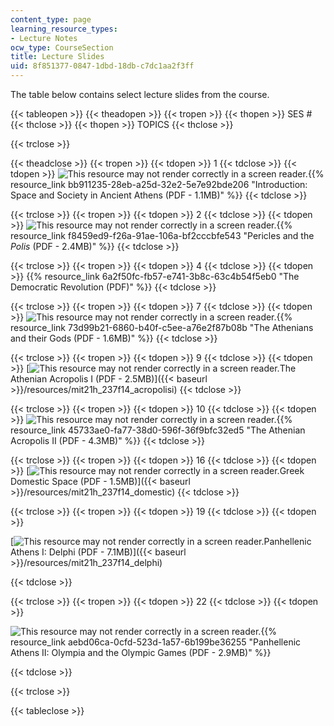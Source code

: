 ```yaml
---
content_type: page
learning_resource_types:
- Lecture Notes
ocw_type: CourseSection
title: Lecture Slides
uid: 8f851377-0847-1dbd-18db-c7dc1aa2f3ff
---
```


The table below contains select lecture slides from the course.

{{< tableopen >}}
{{< theadopen >}}
{{< tropen >}}
{{< thopen >}}
SES #
{{< thclose >}}
{{< thopen >}}
TOPICS
{{< thclose >}}

{{< trclose >}}

{{< theadclose >}}
{{< tropen >}}
{{< tdopen >}}
1
{{< tdclose >}}
{{< tdopen >}}
![This resource may not render correctly in a screen reader.](/images/inacessible.gif){{% resource_link bb911235-28eb-a25d-32e2-5e7e92bde206 "Introduction: Space and Society in Ancient Athens (PDF - 1.1MB)" %}}
{{< tdclose >}}

{{< trclose >}}
{{< tropen >}}
{{< tdopen >}}
2
{{< tdclose >}}
{{< tdopen >}}
![This resource may not render correctly in a screen reader.](/images/inacessible.gif){{% resource_link f8459ed9-f26a-91ae-106a-bf2cccbfe543 "Pericles and the _Polis_ (PDF - 2.4MB)" %}}
{{< tdclose >}}

{{< trclose >}}
{{< tropen >}}
{{< tdopen >}}
4
{{< tdclose >}}
{{< tdopen >}}
{{% resource_link 6a2f50fc-fb57-e741-3b8c-63c4b54f5eb0 "The Democratic Revolution (PDF)" %}}
{{< tdclose >}}

{{< trclose >}}
{{< tropen >}}
{{< tdopen >}}
7
{{< tdclose >}}
{{< tdopen >}}
![This resource may not render correctly in a screen reader.](/images/inacessible.gif){{% resource_link 73d99b21-6860-b40f-c5ee-a76e2f87b08b "The Athenians and their Gods (PDF - 1.6MB)" %}}
{{< tdclose >}}

{{< trclose >}}
{{< tropen >}}
{{< tdopen >}}
9
{{< tdclose >}}
{{< tdopen >}}
[![This resource may not render correctly in a screen reader.](/images/inacessible.gif)The Athenian Acropolis I (PDF - 2.5MB)]({{< baseurl >}}/resources/mit21h_237f14_acropolisi)
{{< tdclose >}}

{{< trclose >}}
{{< tropen >}}
{{< tdopen >}}
10
{{< tdclose >}}
{{< tdopen >}}
![This resource may not render correctly in a screen reader.](/images/inacessible.gif){{% resource_link 45733ae0-fa77-38d0-596f-36f9bfc32ed5 "The Athenian Acropolis II (PDF - 4.3MB)" %}}
{{< tdclose >}}

{{< trclose >}}
{{< tropen >}}
{{< tdopen >}}
16
{{< tdclose >}}
{{< tdopen >}}
[![This resource may not render correctly in a screen reader.](/images/inacessible.gif)Greek Domestic Space (PDF - 1.5MB)]({{< baseurl >}}/resources/mit21h_237f14_domestic)
{{< tdclose >}}

{{< trclose >}}
{{< tropen >}}
{{< tdopen >}}
19
{{< tdclose >}}
{{< tdopen >}}


[![This resource may not render correctly in a screen reader.](/images/inacessible.gif)Panhellenic Athens I: Delphi (PDF - 7.1MB)]({{< baseurl >}}/resources/mit21h_237f14_delphi)


{{< tdclose >}}

{{< trclose >}}
{{< tropen >}}
{{< tdopen >}}
22
{{< tdclose >}}
{{< tdopen >}}


![This resource may not render correctly in a screen reader.](/images/inacessible.gif){{% resource_link aebd06ca-0cfd-523d-1a57-6b199be36255 "Panhellenic Athens II: Olympia and the Olympic Games (PDF - 2.9MB)" %}}


{{< tdclose >}}

{{< trclose >}}

{{< tableclose >}}